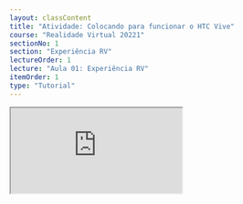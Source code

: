 ```yaml
---
layout: classContent
title: "Atividade: Colocando para funcionar o HTC Vive"
course: "Realidade Virtual 20221"
sectionNo: 1
section: "Experiência RV"
lectureOrder: 1
lecture: "Aula 01: Experiência RV"
itemOrder: 1
type: "Tutorial"
---
```

<iframe src="https://docs.google.com/document/d/e/2PACX-1vSkCEJOSa5u5D1Ik4_8RwnY4kxdP26wBgU1ijCmEHT7BrwFsC87JTXSSKslXXdtp4kEnY8zImp95SVn/pub?embedded=true"></iframe>
